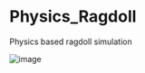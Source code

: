 # Physics_Ragdoll

Physics based ragdoll simulation

![image](https://github.com/user-attachments/assets/be92d111-d755-44e1-acca-67cdf921a274)
